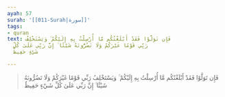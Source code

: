 ```yaml
---
ayah: 57
surah: '[[011-Surah|سورة]]'
tags:
- quran
text: فَإِن تَوَلَّوْا فَقَدْ أَبْلَغْتُكُم مَّا أُرْسِلْتُ بِهِ إِلَيْكُمْ ۚ وَيَسْتَخْلِفُ
  رَبِّي قَوْمًا غَيْرَكُمْ وَلَا تَضُرُّونَهُ شَيْئًا ۚ إِنَّ رَبِّي عَلَىٰ كُلِّ
  شَيْءٍ حَفِيظٌ

---
```

> فَإِن تَوَلَّوْا فَقَدْ أَبْلَغْتُكُم مَّا أُرْسِلْتُ بِهِ إِلَيْكُمْ ۚ وَيَسْتَخْلِفُ رَبِّي قَوْمًا غَيْرَكُمْ وَلَا تَضُرُّونَهُ شَيْئًا ۚ إِنَّ رَبِّي عَلَىٰ كُلِّ شَيْءٍ حَفِيظٌ
